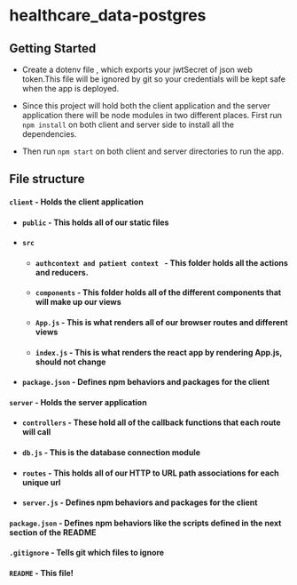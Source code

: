 # healthcare_data-postgres

## Getting Started
- Create a dotenv file , which exports your  jwtSecret of json web token.This file will be ignored by git so your  credentials will be kept safe when the app is deployed.

- Since this project will hold both the client application and the server application there will be node modules in two different places. First run `npm install` on both client and server side to install all the dependencies.

- Then run `npm start` on both client and server directories to run the app.


## File structure
#### `client` - Holds the client application
- #### `public` - This holds all of our static files
- #### `src`
    - #### `authcontext and patient context ` - This folder holds all the actions and reducers.  
    - #### `components` - This folder holds all of the different components that will make up our views
    - #### `App.js` - This is what renders all of our browser routes and different views
    - #### `index.js` - This is what renders the react app by rendering App.js, should not change
- #### `package.json` - Defines npm behaviors and packages for the client
#### `server` - Holds the server application
- #### `controllers` - These hold all of the callback functions that each route will call
- #### `db.js` - This is the database connection module 
- #### `routes` - This holds all of our HTTP to URL path associations for each unique url
- #### `server.js` - Defines npm behaviors and packages for the client
#### `package.json` - Defines npm behaviors like the scripts defined in the next section of the README
#### `.gitignore` - Tells git which files to ignore
#### `README` - This file!



